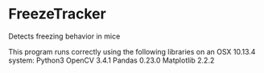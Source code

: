# FreezeTracker
Detects freezing behavior in mice

This program runs correctly using the following libraries on an OSX 10.13.4 system:
Python3
OpenCV 3.4.1
Pandas 0.23.0
Matplotlib 2.2.2
